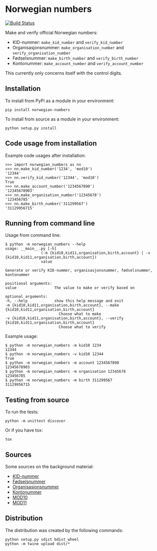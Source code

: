 # Norwegian numbers

[![Build Status](https://travis-ci.com/Ondkloss/norwegian-numbers.svg?branch=master)](https://travis-ci.com/Ondkloss/norwegian-numbers)

Make and verify official Norwegian numbers:

* KID-nummer: `make_kid_number` and `verify_kid_number`
* Organisasjonsnummer: `make_organisation_number` and `verify_organisation_number`
* Fødselsnummer: `make_birth_number` and `verify_birth_number`
* Kontonummer: `make_account_number` and `verify_account_number`

This currently only concerns itself with the control digits.

## Installation

To install from PyPi as a module in your environment:

    pip install norwegian-numbers

To install from source as a module in your environment:

    python setup.py install

## Code usage from installation

Example code usages after installation:

    >>> import norwegian_numbers as nn
    >>> nn.make_kid_number('1234', 'mod10')
    '12344'
    >>> nn.verify_kid_number('12344', 'mod10')
    True
    >>> nn.make_account_number('1234567890')
    '12345678903'
    >>> nn.make_organisation_number('12345678')
    '123456785'
    >>> nn.make_birth_number('311299567')
    '31129956715'

## Running from command line

Usage from command line:

    $ python -m norwegian_numbers --help
    usage: __main__.py [-h]
                    (-m {kid10,kid11,organisation,birth,account} | -v {kid10,kid11,organisation,birth,account})
                    value

    Generate or verify KID-nummer, organisasjonsnummer, fødselsnummer, kontonummer

    positional arguments:
    value                 The value to make or verify based on

    optional arguments:
    -h, --help            show this help message and exit
    -m {kid10,kid11,organisation,birth,account}, --make {kid10,kid11,organisation,birth,account}
                            Choose what to make
    -v {kid10,kid11,organisation,birth,account}, --verify {kid10,kid11,organisation,birth,account}
                            Choose what to verify

Example usage:

    $ python -m norwegian_numbers -m kid10 1234
    12344
    $ python -m norwegian_numbers -v kid10 12344
    True
    $ python -m norwegian_numbers -m account 1234567890
    12345678903
    $ python -m norwegian_numbers -m organisation 12345678
    123456785
    $ python -m norwegian_numbers -m birth 311299567
    31129956715

## Testing from source

To run the tests:

    python -m unittest discover

Or if you have tox:

    tox

## Sources

Some sources on the background material:

* [KID-nummer](https://no.wikipedia.org/wiki/KID-nummer)
* [Fødselsnummer](https://no.wikipedia.org/wiki/F%C3%B8dselsnummer)
* [Organisasjonsnummer](https://no.wikipedia.org/wiki/Organisasjonsnummer)
* [Kontonummer](https://no.wikipedia.org/wiki/Kontonummer)
* [MOD10](https://no.wikipedia.org/wiki/MOD10)
* [MOD11](https://no.wikipedia.org/wiki/MOD11)

## Distribution

The distribution was created by the following commands:

    python setup.py sdist bdist_wheel
    python -m twine upload dist/*
